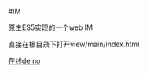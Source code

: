 #IM

原生ES5实现的一个web IM

直接在根目录下打开view/main/index.html

[在线demo](https://wzh1002.github.io/IM/view/main/)